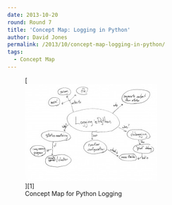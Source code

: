```yaml
---
date: 2013-10-20
round: Round 7
title: 'Concept Map: Logging in Python'
author: David Jones
permalink: /2013/10/concept-map-logging-in-python/
tags:
  - Concept Map
---
```

<figure id="attachment_4872" style="width: 300px;" class="wp-caption alignnone">[<img class="size-medium wp-image-4872" alt="Concept Map for Python Logging" src="/uploads/2013/10/hw1-300x220.jpg" width="300" height="220" />][1]<figcaption class="wp-caption-text">Concept Map for Python Logging</figcaption></figure>

 [1]: /uploads/2013/10/hw1.jpg
